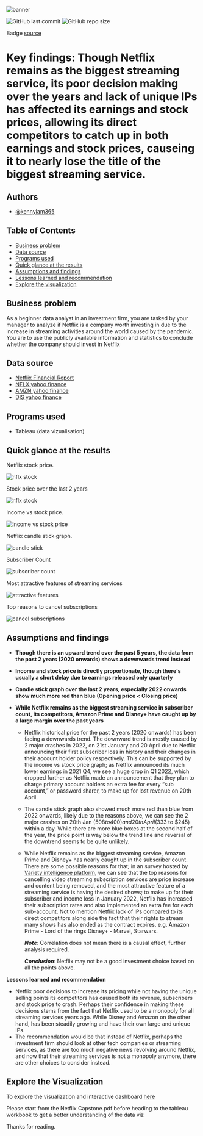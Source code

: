 ![banner](assets/banner.png)

![GitHub last commit](https://img.shields.io/github/last-commit/kennylam365/Google-DA-Cyclistic-Capstone)
![GitHub repo size](https://img.shields.io/github/repo-size/kennylam365/Google-DA-Cyclistic-Capstone)

Badge [source](https://shields.io/)

# Key findings: Though Netflix remains as the biggest streaming service, its poor decision making over the years and lack of unique IPs has affected its earnings and stock prices, allowing its direct competitors to catch up in both earnings and stock prices, causeing it to nearly lose the title of the biggest streaming service.


## Authors

- [@kennylam365](https://www.github.com/kennylam365)

## Table of Contents

  - [Business problem](#business-problem)
  - [Data source](#data-source)
  - [Programs used](#programs-used)
  - [Quick glance at the results](#quick-glance-at-the-results)
  - [Assumptions and findings](#assumptions-and-findings)
  - [Lessons learned and recommendation](#lessons-learned-and-recommendation)
  - [Explore the visualization](#explore-the-visualization)



## Business problem

As a beginner data analyst in an investment firm, you are tasked by your manager to analyze if Netflix is a company worth investing in due to the increase in streaming activities around the world caused by the pandemic. You are to use the publicly available information and statistics to conclude whether the company should invest in Netflix


## Data source

- [Netflix Financial Report](https://s22.q4cdn.com/959853165/files/doc_financials/2022/q2/Q2-22-Website-Financials.xlsx)
- [NFLX yahoo finance](https://finance.yahoo.com/quote/NFLX?p=NFLX)
- [AMZN yahoo finance](https://finance.yahoo.com/quote/AMZN?p=AMZN&.tsrc=fin-srch)
- [DIS yahoo finance](https://finance.yahoo.com/quote/DIS?p=DIS&.tsrc=fin-srch)

## Programs used

- Tableau (data vizualisation)

## Quick glance at the results

Netflix stock price.

![nflx stock](assets/nflx_stock_2017.png)

Stock price over the last 2 years

![nflx stock](assets/nflx_stock.png)

Income vs stock price.

![income vs stock price](assets/income_vs_stock.png)

Netflix candle stick graph.

![candle stick](assets/nflx_candlestick.png)

Subscriber Count

![subscriber count](assets/subscriber_count.png)

Most attractive features of streaming services

![attractive features](assets/desired_shows.png)

Top reasons to cancel subscriptions

![cancel subscriptions](assets/cancel_subscriptions.png)

## Assumptions and findings

- **Though there is an upward trend over the past 5 years, the data from the past 2 years (2020 onwards) shows a downwards trend instead**
- **Income and stock price is directly proportionate, though there's usually a short delay due to earnings released only quarterly**
- **Candle stick graph over the last 2 years, especially 2022 onwards show much more red than blue (Opening price < Closing price)**
- **While Netflix remains as the biggest streaming service in subscriber count, its competitors, Amazon Prime and Disney+ have caught up by a large margin over the past years**

  - Netflix historical price for the past 2 years (2020 onwards) has been facing a downwards trend. The downward trend is mostly caused by 2 major crashes in 2022, on 21st January and 20 April due to Netflix announcing their first subscriber loss in history and their changes in their account holder policy respectively. This can be supported by the income vs stock price graph; as Netflix announced its much lower earnings in 2021 Q4, we see a huge drop in Q1 2022, which dropped further as Netflix made an announcement that they plan to charge primary account holders an extra fee for every “sub account,” or password sharer, to make up for lost revenue on 20th April.
  - The candle stick graph also showed much more red than blue from 2022 onwards, likely due to the reasons above, we can see the 2 major crashes on 20th Jan ($508 to 400) and 20th April ($333 to $245) within a day. While there are more blue boxes at the second half of the year, the price point is way below the trend line and reversal of the downtrend seems to be quite unlikely.
  - While Netflix remains as the biggest streaming service, Amazon Prime and Disney+ has nearly caught up in the subscriber count. There are some possible reasons for that; in an survey hosted by [Variety intelligence platform](https://read-vip.variety.com/html5/reader/production/default.aspx?pubname=&edid=2e949e33-9379-4a0d-95cf-ccf7609337cf), we can see that the top reasons for cancelling video streaming subscription services are price increase and content being removed, and the most attractive feature of a streaming service is having the desired shows; to make up for their subscriber and income loss in January 2022, Netflix has increased their subscription rates and also implemented an extra fee for each sub-account. Not to mention Netflix lack of IPs compared to its direct competitors along side the fact that their rights to stream many shows has also ended as the contract expires. e.g. Amazon Prime - Lord of the rings Disney+ - Marvel,  Starwars.

    ***Note***: Correlation does not mean there is a causal effect, further analysis required.

    ***Conclusion***: Netflix may not be a good investment choice based on all the points above.


 **Lessons learned and recommendation**

- Netflix poor decisions to increase its pricing while not having the unique selling points its competitors has caused both its revenue, subscribers and stock price to crash. Perhaps their confidence in making these decisions stems from the fact that Netflix used to be a monopoly for all streaming services years ago. While Disney and Amazon on the other hand, has been steadily growing and have their own large and unique IPs.
- The recommendation would be that instead of Netflix, perhaps the investment firm should look at other tech companies or streaming services, as  there are too much negative news revolving around Netflix, and now that their streaming services is not a monopoly anymore, there are other choices to consider instead.


## Explore the Visualization

To explore the visualization and interactive dashboard [here](https://public.tableau.com/views/NetflixCapstone_16787118044960/NFLXstock?:language=en-US&:display_count=n&:origin=viz_share_link)

Please start from the Netflix Capstone.pdf before heading to the tableau workbook to get a better understanding of the data viz

Thanks for reading.
